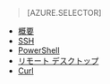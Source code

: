 ﻿> [AZURE.SELECTOR]
- [概要](hdinsight-use-mapreduce.md)
- [SSH](hdinsight-hadoop-use-mapreduce-ssh.md)
- [PowerShell](hdinsight-hadoop-use-mapreduce-powershell.md)
- [リモート デスクトップ](hdinsight-hadoop-use-mapreduce-remote-desktop.md)
- [Curl](hdinsight-hadoop-use-mapreduce-curl.md)
<!--HONumber=47-->

